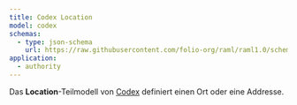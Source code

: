 ```yaml
---
title: Codex Location
model: codex
schemas:
  - type: json-schema
    url: https://raw.githubusercontent.com/folio-org/raml/raml1.0/schemas/codex-next/location.json
application:
  - authority
---
```


Das **Location**-Teilmodell von [Codex](../codex) definiert einen Ort oder eine Addresse.
